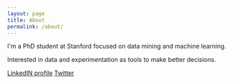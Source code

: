 ```yaml
---
layout: page
title: About
permalink: /about/
---
```


I'm a PhD student at Stanford focused on data mining and machine learning.

Interested in data and experimentation as tools to make better decisions.

[LinkedIN profile](http://www.linkedin.com/pub/lance-martin/5/33b/64a/en)
[Twitter](https://twitter.com/RLanceMartin)
